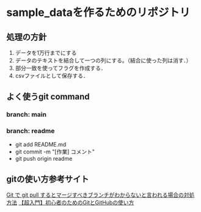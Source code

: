 # sample_dataを作るためのリポジトリ
## 処理の方針

1. データを1万行までにする
2. データのテキストを結合して一つの列にする。（結合に使った列は消す．）
3. 部分一致を使ってフラグを作成する．
4. csvファイルとして保存する．

## よく使うgit command
### branch: main

### branch: readme
* git add README.md
* git commit -m "[作業] コメント"
* git push origin readme

## gitの使い方参考サイト
[Git で git pull するとマージすべきブランチがわからないと言われる場合の対処方法](https://gotohayato.com/content/455/)
[【超入門】初心者のためのGitとGitHubの使い方](https://tech-blog.rakus.co.jp/entry/20200529/git)
